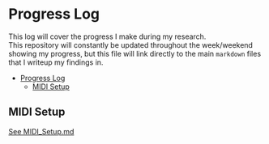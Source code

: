 # Progress Log

This log will cover the progress I make during my research.  
This repository will constantly be updated throughout the week/weekend showing my progress, but this file will link directly to the main `markdown` files that I writeup my findings in.

* [Progress Log](#progress-log)
  * [MIDI Setup](#midi-setup)


## MIDI Setup

[See MIDI_Setup.md](MIDI_Setup.md)
